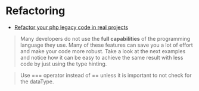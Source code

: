 # Refactoring
 
- [Refactor your php legacy code in real projects](https://hackernoon.com/refactor-your-php-legacy-code-real-projects-examples-da9edf03ff4b)

> Many developers do not use the **full capabilities** of the programming language they use. Many of these features can save you a lot of effort and make your code more robust. Take a look at the next examples and notice how it can be easy to achieve the same result with less code by just using the type hinting.

> Use === operator instead of == unless it is important to not check for the dataType.
